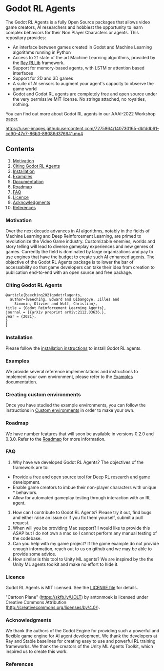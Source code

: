
# Godot RL Agents
The Godot RL Agents is a fully Open Source packages that allows video game creators, AI researchers and hobbiest the opportunity to learn complex behaviors for their Non Player Characters or agents. 
This repository provides:
* An interface between games created in Godot and Machine Learning algorithms running in Python
* Access to 21 state of the art Machine Learning algorithms, provided by the [Ray RLLib](https://docs.ray.io/en/latest/rllib-algorithms.html) framework.
* Support for memory-based agents, with LSTM or attention based interfaces
* Support for 2D and 3D games
* A suite of AI sensors to augment your agent's capacity to observe the game world
* Godot and Godot RL agents are completely free and open source under the very permissive MIT license. No strings attached, no royalties, nothing. 

You can find out more about Godot RL agents in our AAAI-2022 Workshop [paper](https://arxiv.org/abs/2112.03636).

https://user-images.githubusercontent.com/7275864/140730165-dbfddb61-cc90-47c7-86b3-88086d376641.mp4

## Contents
<!-- no toc -->
1. [Motivation](#motivation)
2. [Citing Godot RL Agents](#citing-godot-rl-agents)
3. [Installation](#installation)
4. [Examples](#examples)
5. [Documentation](#documentation)
6. [Roadmap](#roadmap)
7. [FAQ](#faq)
8. [Licence](#licence)
9. [Acknowledgments](#acknowledgments)
10. [References](#references)
  

### Motivation
Over the next decade advances in AI algorithms, notably in the fields of Machine Learning and Deep Reinforcement Learning, are primed to revolutionize the Video Game industry. Customizable enemies, worlds and story telling will lead to diverse gameplay experiences and new genres of games. Currently the field is dominated by large organizations and pay to use engines that have the budget to create such AI enhanced agents. The objective of the Godot RL Agents package is to lower the bar of accessability so that game developers can take their idea from creation to publication end-to-end with an open source and free package.
### Citing Godot RL Agents
```
@article{beeching2021godotrlagents,
  author={Beeching, Edward and Dibangoye, Jilles and 
    Simonin, Olivier and Wolf, Christian},
title = {Godot Reinforcement Learning Agents},
journal = {{arXiv preprint arXiv:2112.03636.},
year = {2021}, 
}
}

```
### Installation
Please follow the [installation instructions](docs/INSTALLATION.md) to install Godot RL agents.
### Examples
We provide several reference implementations and instructions to implement your own environment, please refer to the [Examples](docs/EXAMPLE_ENVIRONMENTS.md) documentation.
### Creating custom environments
Once you have studied the example environments, you can follow the instructions in [Custom environments](docs/CUSTOM_ENV.md) in order to make your own. 
### Roadmap
We have number features that will soon be available in versions 0.2.0 and 0.3.0. 
Refer to the [Roadmap](docs/ROADMAP.md) for more information.


### FAQ
1. Why have we developed Godot RL Agents?
  The objectives of the framework are to:
* Provide a free and open source tool for Deep RL research and game development.
* Enable game creators to imbue their non-player characters with unique * behaviors.
* Allow for automated gameplay testing through interaction with an RL agent.
1. How can I contribute to Godot RL Agents?
   Please try it out, find bugs and either raise an issue or if you fix them yourself, submit a pull request.
2. When will you be providing Mac support?
   I would like to provide this ASAP but I do not own a mac so I cannot perform any manual testing of the codebase.
3. Can you help with my game project? 
   If the game example do not provide enough information, reach out to us on github and we may be able to provide some advice.
4. How similar is this tool to Unity ML agents?
   We are inspired by the the Unity ML agents toolkit and make no effort to hide it.

### Licence
Godot RL Agents is MIT licensed. See the [LICENSE file](LICENSE) for details.

"Cartoon Plane" (https://skfb.ly/UOLT) by antonmoek is licensed under Creative Commons Attribution (http://creativecommons.org/licenses/by/4.0/).
### Acknowledgments
We thank the authors of the Godot Engine for providing such a powerful and flexible game engine for AI agent development.
We thank the developers at Ray and Stable baselines for creating easy to use and powerful RL training frameworks.
We thank the creators of the Unity ML Agents Toolkit, which inspired us to create this work.
### References
